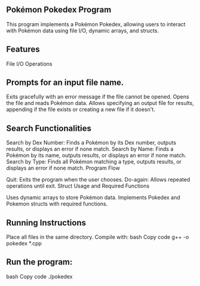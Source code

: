 ## Pokémon Pokedex Program

This program implements a Pokémon Pokedex, allowing users to interact with Pokémon data using file I/O, dynamic arrays, and structs.

## Features

File I/O Operations

## Prompts for an input file name.
Exits gracefully with an error message if the file cannot be opened. 
Opens the file and reads Pokémon data.
Allows specifying an output file for results, appending if the file exists or creating a new file if it doesn't.

## Search Functionalities
Search by Dex Number: Finds a Pokémon by its Dex number, outputs results, or displays an error if none match.
Search by Name: Finds a Pokémon by its name, outputs results, or displays an error if none match.
Search by Type: Finds all Pokémon matching a type, outputs results, or displays an error if none match.
Program Flow

Quit: Exits the program when the user chooses.
Do-again: Allows repeated operations until exit.
Struct Usage and Required Functions

Uses dynamic arrays to store Pokémon data.
Implements Pokedex and Pokemon structs with required functions.

## Running Instructions

Place all files in the same directory.
Compile with:
bash
Copy code
g++ -o pokedex *.cpp
## Run the program:
bash
Copy code
./pokedex
